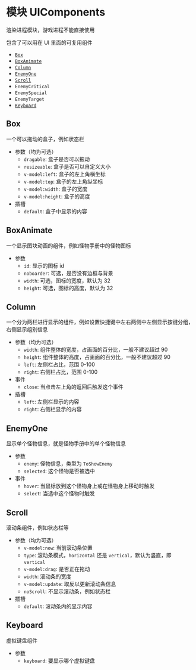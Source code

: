 # 模块 UIComponents

渲染进程模块，游戏进程不能直接使用

包含了可以用在 UI 里面的可复用组件

-   [`Box`](#box)
-   [`BoxAnimate`](#boxanimate)
-   [`Column`](#column)
-   [`EnemyOne`](#enemyone)
-   [`Scroll`](#scroll)
-   `EnemyCritical`
-   `EnemySpecial`
-   `EnemyTarget`
-   [`Keyboard`](#keyboard)

## Box

一个可以拖动的盒子，例如状态栏

-   参数（均为可选）
    -   `dragable`: 盒子是否可以拖动
    -   `resizeable`: 盒子是否可以自定义大小
    -   `v-model:left`: 盒子的左上角横坐标
    -   `v-model:top`: 盒子的左上角纵坐标
    -   `v-model:width`: 盒子的宽度
    -   `v-model:height`: 盒子的高度
-   插槽
    -   `default`: 盒子中显示的内容

## BoxAnimate

一个显示图块动画的组件，例如怪物手册中的怪物图标

-   参数
    -   `id`: 显示的图标 id
    -   `noboarder`: 可选，是否没有边框与背景
    -   `width`: 可选，图标的宽度，默认为 32
    -   `height`: 可选，图标的高度，默认为 32

## Column

一个分为两栏进行显示的组件，例如设置快捷键中左右两侧中左侧显示按键分组，右侧显示组别信息

-   参数（均为可选）
    -   `width`: 组件整体的宽度，占画面的百分比，一般不建议超过 90
    -   `height`: 组件整体的高度，占画面的百分比，一般不建议超过 90
    -   `left`: 左侧栏占比，范围 0-100
    -   `right`: 右侧栏占比，范围 0-100
-   事件
    -   `close`: 当点击左上角的返回后触发这个事件
-   插槽
    -   `left`: 左侧栏显示的内容
    -   `right`: 右侧栏显示的内容

## EnemyOne

显示单个怪物信息，就是怪物手册中的单个怪物信息

-   参数
    -   `enemy`: 怪物信息，类型为 `ToShowEnemy`
    -   `selected`: 这个怪物是否被选中
-   事件
    -   `hover`: 当鼠标放到这个怪物身上或在怪物身上移动时触发
    -   `select`: 当选中这个怪物时触发

## Scroll

滚动条组件，例如状态栏等

-   参数（均为可选）
    -   `v-model:now`: 当前滚动条位置
    -   `type`: 滚动条模式，`horizontal` 还是 `vertical`，默认为竖直，即 `vertical`
    -   `v-model:drag`: 是否正在拖动
    -   `width`: 滚动条的宽度
    -   `v-model:update`: 取反以更新滚动条信息
    -   `noScroll`: 不显示滚动条，例如状态栏
-   插槽
    -   `default`: 滚动条内的显示内容

## Keyboard

虚拟键盘组件

-   参数
    -   `keyboard`: 要显示哪个虚拟键盘
